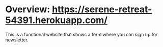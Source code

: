 # Overview: https://serene-retreat-54391.herokuapp.com/

This is a functional website that shows a form where you can sign up for newsletter.
